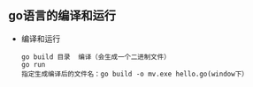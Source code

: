 ## go语言的编译和运行
- 编译和运行
    
      go build 目录  编译（会生成一个二进制文件）
      go run 
      指定生成编译后的文件名：go build -o mv.exe hello.go(window下） 
